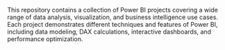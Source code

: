 
This repository contains a collection of Power BI projects covering a wide range of data analysis, visualization, and business intelligence use cases. Each project demonstrates different techniques and features of Power BI, including data modeling, DAX calculations, interactive dashboards, and performance optimization.
